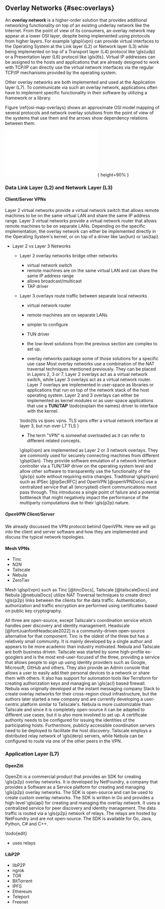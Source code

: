 ## Overlay Networks {#sec:overlays}

An **overlay network** is a higher-order solution that provides additional networking functionality on top of an existing underlay network like the Internet. From the point of view of its consumers, an overlay network may appear at a lower OSI layer, despite being implemented using protocols from higher layers. For example \glspl{vpn} can provide virtual interfaces to the Operating System at the Link layer (L2) or Network layer (L3) while being implemented on top of a Transport layer (L4) protocol like \gls{udp} or a Presentation layer (L6) protocol like \gls{tls}. Virtual IP addresses can be assigned to the hosts and applications that are already designed to work with TCP/IP can directly use the virtual network interfaces via the regular TCP/IP mechanisms provided by the operating system. 

Other overlay networks are both implemented and used at the Application layer (L7). To communicate via such an overlay network, applications often have to implement specific functionality in their software by utilizing a framework or a library.

Figure \ref{osi-map-overlays} shows an approximate OSI model mapping of several protocols and network overlay solutions from the point of view of the systems that use them and the arrows show dependency relations between them.

![OSI model mapping of various protocols \label{osi-map-overlays}](../figures/osi-map-overlays.drawio.pdf){ height=90% }




### Data Link Layer (L2) and Network Layer (L3)

#### Client/Server VPNs 

Layer 2 virtual networks provide a virtual network switch that allows remote machines to be on the same virtual LAN and share the same IP address range. Layer 3 virtual networks provide a virtual network router that allows remote machines to be on separate LANs. Depending on the specific implementation, the overlay network can either be implemented directly in the Operating System's kernel, or on top of a driver like \as{tun} or \as{tap}.

- Layer 2 vs Layer 3 Networks
  - Layer 2 overlay networks bridge other networks
    - virtual network switch
    - remote machines are on the same virtual LAN and can share the same IP address range
    - allows broadcast/multicast
    - TAP driver
  - Layer 3 overlays route traffic between separate local networks
    - virtual network router
    - remote machines are on separate LANs
    - simpler to configure
    - TUN driver

    - the low-level solutions from the previous section are complex to set up. 
    - overlay networks package some of those solutions for a specific use case
    Most overlay networks use a combination of the NAT traversal techniques mentioned previously. They can be placed in Layers 2, 3 or 7. Layer 2 overlays act as a virtual network switch, while Layer 3 overlays act as a virtual network router. Layer 7 overlays are implemented in user-space as libraries or applications that run on top of the network stack of the host operating system. Layer 2 and 3 overlays can either be implemented as kernel modules or as user-space applications that use a **TUN/TAP** \todo{explain the names} driver to interface with the kernel.

    \todo{tls vs ipsec vpns. TLS vpns offer a virtual network interface at layer 3, but run over L7 TLS }

    - The term "VPN" is somewhat overloaded as it can refer to different related concepts.
    
    \glspl{vpn} are implemented as Layer 2 or 3 network overlays. They are commonly used for securely connecting machines from different \glspl{lan}. They provide software emulation of a network interface controller via a TUN/TAP driver on the operating system level and allow other software to transparently use the functionality of the \gls{ip} suite without requiring extra changes. Traditional \glspl{vpn} such as IPSec [@ipSecRFC] and OpenVPN [@openVPNDocs] use a centralized service that all (encrypted) client communications must pass through. This introduces a single point of failure and a potential bottleneck that might negatively impact the performance of the multiparty computations due to their \gls{p2p} nature.
    
    
##### OpenVPN Client/Server

We already discussed the VPN protocol behind OpenVPN. Here we will go into the client and server software and how they are implemented and discuss the typical network topologies.



#### Mesh VPNs

- Tinc
- N2N
- Tailscale
- Nebula
- ZeroTier

Mesh \glspl{vpn} such as Tinc [@tincDocs], Tailscale [@tailscaleDocs] and Nebula [@nebulaDocs] utilize NAT Traversal techniques to create direct \gls{p2p} links between the clients for the data traffic. Authentication, authorization and traffic encryption are performed using certificates based on public key cryptography.

All three are open-source, except Tailscale's coordination service which handles peer discovery and identity management. Headscale [@fontJuanfontHeadscale2022] is a community-driven open-source alternative for that component. Tinc is the oldest of the three but has a relatively small community. It is mainly developed by a single author and appears to be more academic than industry motivated.
Nebula and Tailscale are both business driven. Tailscale was started by some high-profile ex-googlers and is the most end-user-focused of the three, providing a service that allows people to sign up using identity providers such as Google, Microsoft, GitHub and others. They also provide an Admin console that allows a user to easily add their personal devices to a network or share them with others. It also has support for automation tools like Terraform for creating authorization keys and managing an \gls{acl} based firewall.
Nebula was originally developed at the instant messaging company Slack to create overlay networks for their cross-region cloud infrastructure, but the authors later started a new company and are currently developing a user-centric platform similar to Tailscale's.  Nebula is more customizable than Tailscale and since it is completely open-source it can be adapted to different use cases, but it is also more involved to set up. A certificate authority needs to be configured for issuing the identities of the participating hosts. Furthermore, publicly accessible coordination servers need to be deployed to facilitate the host discovery.
Tailscale employs a distributed relay network of \gls{derp} servers, while Nebula can be configured to route via one of the other peers in the VPN. 

### Application Layer (L7)

#### OpenZiti

OpenZiti is a commercial product that provides an SDK for creating \gls{p2p} overlay networks. It is developed by NetFoundry, a company that provides a Software as a Service platform for creating and managing \gls{p2p} overlay networks. The SDK is open-source and can be used to create custom overlay networks. The SDK is written in Go and provides a high-level \gls{api} for creating and managing the overlay network. It uses a centralized service for peer discovery and identity management. The data traffic is routed via a \gls{p2p} network of relays. The relays are hosted by NetFoundry and are not open-source. The SDK is available for Go, Java, Python, C# and C++.

\todo{edit}

  - uses relays


#### LibP2P


- libP2P
- ngrok
- TOR
- BitTorrent
- IPFS
- Ethereum
- Teleport
- Freenet
